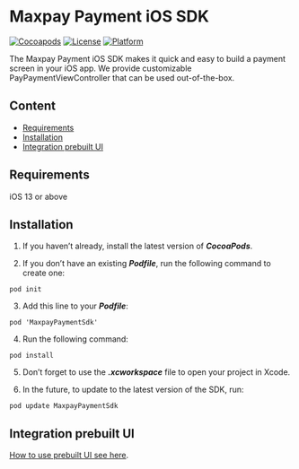 # Maxpay Payment iOS SDK

[![Cocoapods](https://img.shields.io/cocoapods/v/MaxpayPaymentSdk?style=flat-square&cacheSeconds=60)](https://github.com/maxpay/payment-sdk-ios/releases)
[![License](https://img.shields.io/cocoapods/l/MaxpayPaymentSdk?style=flat-square)](https://github.com/maxpay/payment-sdk-ios/blob/master/LICENSE)
[![Platform](https://img.shields.io/cocoapods/p/MaxpayPaymentSdk?style=flat-square)](https://github.com/maxpay/payment-sdk-ios)

The Maxpay Payment iOS SDK makes it quick and easy to build a payment screen in your iOS app.
We provide customizable PayPaymentViewController that can be used out-of-the-box.

## Content
* [Requirements](#requirements)
* [Installation](#installation)
* [Integration prebuilt UI](#integration-prebuilt-ui)


## Requirements
iOS 13 or above

## Installation

1. If you haven’t already, install the latest version of ***CocoaPods***.

2. If you don’t have an existing ***Podfile***, run the following command to create one:
```
pod init
```

3. Add this line to your ***Podfile***:
```
pod 'MaxpayPaymentSdk'
```

4. Run the following command:
```
pod install
```

5. Don’t forget to use the ***.xcworkspace*** file to open your project in Xcode.

6. In the future, to update to the latest version of the SDK, run:
```
pod update MaxpayPaymentSdk
```

## Integration prebuilt UI
[How to use prebuilt UI see here](README/INTEGRATION.md).
